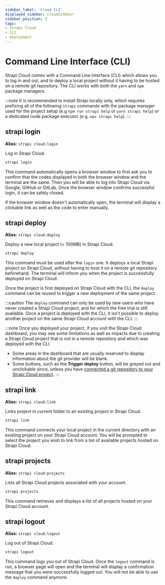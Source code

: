 ```yaml
---
sidebar_label: 'Cloud CLI'
displayed_sidebar: cloudSidebar
sidebar_position: 3
tags:
- Strapi Cloud
- CLI
- deployment
---
```


# Command Line Interface (CLI) <NewBadge />

Strapi Cloud comes with a Command Line Interface (CLI) which allows you to log in and out, and to deploy a local project without it having to be hosted on a remote git repository. The CLI works with both the `yarn` and `npm` package managers.

:::note
It is recommended to install Strapi locally only, which requires prefixing all of the following `strapi` commands with the package manager used for the project setup (e.g `npm run strapi help` or `yarn strapi help`) or a dedicated node package executor (e.g. `npx strapi help`).
:::

## strapi login

**Alias:** `strapi cloud:login`

Log in Strapi Cloud.

```bash
strapi login
```

This command automatically opens a browser window to first ask you to confirm that the codes displayed in both the browser window and the terminal are the same. Then you will be able to log into Strapi Cloud via Google, GitHub or GitLab. Once the browser window confirms successful login, it can be safely closed.

If the browser window doesn't automatically open, the terminal will display a clickable link as well as the code to enter manually.

## strapi deploy

**Alias:** `strapi cloud:deploy`

Deploy a new local project (< 100MB) in Strapi Cloud.

```bash
strapi deploy
```

This command must be used after the `login` one. It deploys a local Strapi project on Strapi Cloud, without having to host it on a remote git repository beforehand. The terminal will inform you when the project is successfully deployed on Strapi Cloud.

Once the project is first deployed on Strapi Cloud with the CLI, the `deploy` command can be reused to trigger a new deployment of the same project.

:::caution
The `deploy` command can only be used by new users who have never created a Strapi Cloud project, and for which the free trial is still available. Once a project is deployed with the CLI, it isn't possible to deploy another project on the same Strapi Cloud account with the CLI.
:::

:::note
Once you deployed your project, if you visit the Strapi Cloud dashboard, you may see some limitations as well as impacts due to creating a Strapi Cloud project that is not in a remote repository and which was deployed with the CLI.

- Some areas in the dashboard that are usually reserved to display information about the git provider will be blank.
- Some buttons, such as the **Trigger deploy** button, will be greyed out and unclickable since, unless you have [connected a git repository to your Strapi Cloud project](/cloud/getting-started/deployment-cli#automatically-deploying-subsequent-changes).
:::

## strapi link <NewBadge />

**Alias:** `strapi cloud:link`

Links project in current folder to an existing project in Strapi Cloud.

```bash
strapi link
```

This command connects your local project in the current directory with an existing project on your Strapi Cloud account. You will be prompted to select the project you wish to link from a list of available projects hosted on Strapi Cloud.

## strapi projects <NewBadge />

**Alias:** `strapi cloud:projects`

Lists all Strapi Cloud projects associated with your account.

```bash
strapi projects
```

This command retrieves and displays a list of all projects hosted on your Strapi Cloud account.

## strapi logout

**Alias:** `strapi cloud:logout`

Log out of Strapi Cloud.

```bash
strapi logout
```

This command logs you out of Strapi Cloud. Once the `logout` command is run, a browser page will open and the terminal will display a confirmation message that you were successfully logged out. You will not be able to use the `deploy` command anymore.
